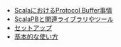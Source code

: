 - [ScalaにおけるProtocol Buffer事情](generated_src/scala-and-protobuf.md)
- [ScalaPBと関連ライブラリやツール](generated_src/scalapb-and-libraries.md)
- [セットアップ](generated_src/setup.md)
- [基本的な使い方](generated_src/basic.md)
